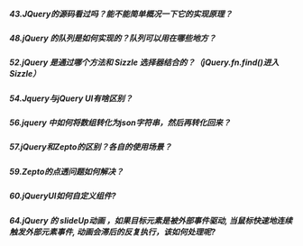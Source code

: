 ##### 43.JQuery的源码看过吗？能不能简单概况一下它的实现原理？
##### 48.jQuery 的队列是如何实现的？队列可以用在哪些地方？
##### 52.jQuery 是通过哪个方法和 Sizzle 选择器结合的？（jQuery.fn.find()进入Sizzle）
##### 54.Jquery与jQuery UI有啥区别？
##### 56.jquery 中如何将数组转化为json字符串，然后再转化回来？
##### 57.jQuery和Zepto的区别？各自的使用场景？
##### 59.Zepto的点透问题如何解决？
##### 60.jQueryUI如何自定义组件?
##### 64.jQuery 的 slideUp动画 ，如果目标元素是被外部事件驱动, 当鼠标快速地连续触发外部元素事件, 动画会滞后的反复执行，该如何处理呢?
